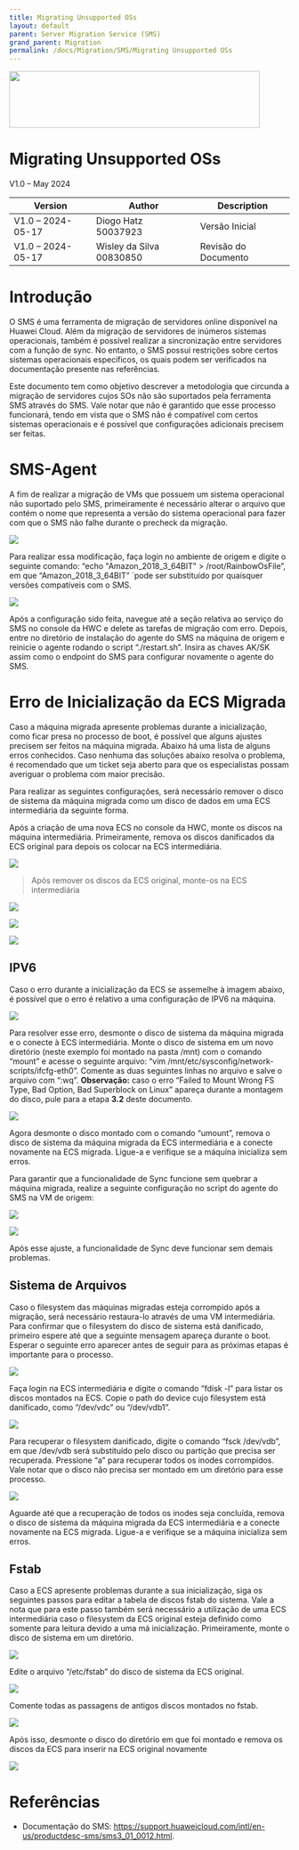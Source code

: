 ```yaml
---
title: Migrating Unsupported OSs
layout: default
parent: Server Migration Service (SMS)
grand_parent: Migration
permalink: /docs/Migration/SMS/Migrating Unsupported OSs
---
```

<img width="450px" height="102px" src="https://console-static.huaweicloud.com/static/authui/20210202115135/public/custom/images/logo-en.svg">

# Migrating Unsupported OSs

V1.0 – May 2024

| **Version**       | **Author**              | **Description**    |
| ----------------- | ------------------------ | -------------------- |
| V1.0 – 2024-05-17 | Diogo Hatz 50037923      | Versão Inicial       |
| V1.0 – 2024-05-17 | Wisley da Silva 00830850 | Revisão do Documento |

# Introdução

O SMS é uma ferramenta de migração de servidores online disponível na
Huawei Cloud. Além da migração de servidores de inúmeros sistemas
operacionais, também é possível realizar a sincronização entre
servidores com a função de sync. No entanto, o SMS possui restrições
sobre certos sistemas operacionais específicos, os quais podem ser
verificados na documentação presente nas referências.

Este documento tem como objetivo descrever a metodologia que circunda a
migração de servidores cujos SOs não são suportados pela ferramenta SMS
através do SMS. Vale notar que não é garantido que esse processo
funcionará, tendo em vista que o SMS não é compatível com certos
sistemas operacionais e é possível que configurações adicionais precisem
ser feitas.

# SMS-Agent

A fim de realizar a migração de VMs que possuem um sistema operacional
não suportado pelo SMS, primeiramente é necessário alterar o arquivo
que contém o nome que representa a versão do sistema operacional para
fazer com que o SMS não falhe durante o precheck da migração.

![](/huaweicloud-knowledge-base/assets/images/SMS-Migrating-Unsupported-OS/media/image3.png)

Para realizar essa modificação, faça login no ambiente de origem e
digite o seguinte comando: “echo "Amazon\_2018\_3\_64BIT" \>
/root/RainbowOsFile”, em que “Amazon\_2018\_3\_64BIT” ´pode ser
substituído por quaisquer versões compatíveis com o SMS.

![](/huaweicloud-knowledge-base/assets/images/SMS-Migrating-Unsupported-OS/media/image4.png)

Após a configuração sido feita, navegue até a seção relativa ao serviço
do SMS no console da HWC e delete as tarefas de migração com erro.
Depois, entre no diretório de instalação do agente do SMS na máquina de
origem e reinicie o agente rodando o script “./restart.sh”. Insira as
chaves AK/SK assim como o endpoint do SMS para configurar novamente o
agente do SMS.

#  Erro de Inicialização da ECS Migrada

Caso a máquina migrada apresente problemas durante a inicialização, como
ficar presa no processo de boot, é possível que alguns ajustes precisem
ser feitos na máquina migrada. Abaixo há uma lista de alguns erros
conhecidos. Caso nenhuma das soluções abaixo resolva o problema, é
recomendado que um ticket seja aberto para que os especialistas possam
averiguar o problema com maior precisão.

Para realizar as seguintes configurações, será necessário remover o
disco de sistema da máquina migrada como um disco de dados em uma ECS
intermediária da seguinte forma.

Após a criação de uma nova ECS no console da HWC, monte os discos na
máquina intermediária. Primeiramente, remova os discos danificados da
ECS original para depois os colocar na ECS intermediária.

![](/huaweicloud-knowledge-base/assets/images/SMS-Migrating-Unsupported-OS/media/image5.png)

> Após remover os discos da ECS original, monte-os na ECS intermediária

![](/huaweicloud-knowledge-base/assets/images/SMS-Migrating-Unsupported-OS/media/image6.png)

![](/huaweicloud-knowledge-base/assets/images/SMS-Migrating-Unsupported-OS/media/image7.png)

![](/huaweicloud-knowledge-base/assets/images/SMS-Migrating-Unsupported-OS/media/image8.png)

## **IPV6**

Caso o erro durante a inicialização da ECS se assemelhe à imagem abaixo,
é possível que o erro é relativo a uma configuração de IPV6 na máquina.

![](/huaweicloud-knowledge-base/assets/images/SMS-Migrating-Unsupported-OS/media/image9.png)

Para resolver esse erro, desmonte o disco de sistema da máquina migrada
e o conecte à ECS intermediária. Monte o disco de sistema em um novo
diretório (neste exemplo foi montado na pasta /mnt) com o comando
“mount” e acesse o seguinte arquivo: “vim
/mnt/etc/sysconfig/network-scripts/ifcfg-eth0”. Comente as duas
seguintes linhas no arquivo e salve o arquivo com “:wq”.
**<span class="underline">Observação:</span>** caso o erro “Failed to
Mount Wrong FS Type, Bad Option, Bad Superblock on Linux” apareça
durante a montagem do disco, pule para a etapa **3.2** deste documento.

![](/huaweicloud-knowledge-base/assets/images/SMS-Migrating-Unsupported-OS/media/image10.png)

Agora desmonte o disco montado com o comando “umount”, remova o disco de
sistema da máquina migrada da ECS intermediária e a conecte novamente na
ECS migrada. Ligue-a e verifique se a máquina inicializa sem erros.

Para garantir que a funcionalidade de Sync funcione sem quebrar a
máquina migrada, realize a seguinte configuração no script do agente do
SMS na VM de origem:

![](/huaweicloud-knowledge-base/assets/images/SMS-Migrating-Unsupported-OS/media/image11.png)

![](/huaweicloud-knowledge-base/assets/images/SMS-Migrating-Unsupported-OS/media/image12.png)

Após esse ajuste, a funcionalidade de Sync deve funcionar sem demais
problemas.

## **Sistema de Arquivos**

Caso o filesystem das máquinas migradas esteja corrompido após a
migração, será necessário restaura-lo através de uma VM intermediária.
Para confirmar que o filesystem do disco de sistema está danificado,
primeiro espere até que a seguinte mensagem apareça durante o boot.
Esperar o seguinte erro aparecer antes de seguir para as próximas etapas
é importante para o processo.

![](/huaweicloud-knowledge-base/assets/images/SMS-Migrating-Unsupported-OS/media/image13.png)

Faça login na ECS intermediária e digite o comando “fdisk -l” para
listar os discos montados na ECS. Copie o path do device cujo filesystem
está danificado, como “/dev/vdc” ou “/dev/vdb1”.

![](/huaweicloud-knowledge-base/assets/images/SMS-Migrating-Unsupported-OS/media/image14.png)

Para recuperar o filesystem danificado, digite o comando “fsck
/dev/vdb”, em que /dev/vdb será substituído pelo disco ou partição que
precisa ser recuperada. Pressione “a” para recuperar todos os inodes
corrompidos. Vale notar que o disco não precisa ser montado em um
diretório para esse processo.

![](/huaweicloud-knowledge-base/assets/images/SMS-Migrating-Unsupported-OS/media/image15.png)

Aguarde até que a recuperação de todos os inodes seja concluída, remova
o disco de sistema da máquina migrada da ECS intermediária e a conecte
novamente na ECS migrada. Ligue-a e verifique se a máquina inicializa
sem erros.

## **Fstab**

Caso a ECS apresente problemas durante a sua inicialização, siga os
seguintes passos para editar a tabela de discos fstab do sistema. Vale a
nota que para este passo também será necessário a utilização de uma ECS
intermediária caso o filesystem da ECS original esteja definido como
somente para leitura devido a uma má inicialização. Primeiramente, monte
o disco de sistema em um diretório.

![](/huaweicloud-knowledge-base/assets/images/SMS-Migrating-Unsupported-OS/media/image16.png)

Edite o arquivo “/etc/fstab” do disco de sistema da ECS original.

![](/huaweicloud-knowledge-base/assets/images/SMS-Migrating-Unsupported-OS/media/image17.png)

Comente todas as passagens de antigos discos montados no fstab.

![](/huaweicloud-knowledge-base/assets/images/SMS-Migrating-Unsupported-OS/media/image18.png)

Após isso, desmonte o disco do diretório em que foi montado e remova os
discos da ECS para inserir na ECS original novamente

![](/huaweicloud-knowledge-base/assets/images/SMS-Migrating-Unsupported-OS/media/image19.png)

# Referências

  - Documentação do SMS:
    <https://support.huaweicloud.com/intl/en-us/productdesc-sms/sms3_01_0012.html>.
